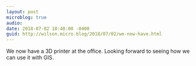 ```yaml
---
layout: post
microblog: true
audio: 
date: 2018-07-02 10:48:00 -0400
guid: http://wilson.micro.blog/2018/07/02/we-now-have.html
---
```

We now have a 3D printer at the office. Looking forward to seeing how we can use it with GIS.
